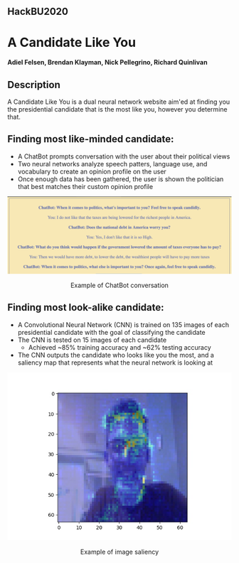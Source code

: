 ## HackBU2020 ##
# A Candidate Like You
#### Adiel Felsen, Brendan Klayman, Nick Pellegrino, Richard Quinlivan

## Description
A Candidate Like You is a dual neural network website aim'ed at finding you the presidential candidate that is the most like you, however you determine that.

## Finding most like-minded candidate:
 - A ChatBot prompts conversation with the user about their political views
 - Two neural networks analyze speech patters, language use, and vocabulary to create an opinion profile on the user
 - Once enough data has been gathered, the user is shown the politician that best matches their custom opinion profile

 ![Niko](./ReadmeImages/chatbot.png)
 <div style="text-align:center">
 Example of ChatBot conversation
 </div>


## Finding most look-alike candidate:
 - A Convolutional Neural Network (CNN) is trained on 135 images of each presidential candidate with the goal of classifying the candidate
 - The CNN is tested on 15 images of each candidate
 	- Achieved ~85% training accuracy and ~62% testing accuracy
 - The CNN outputs the candidate who looks like you the most, and a saliency map that represents what the neural network is looking at



![Niko](./face_detection/Results/saliency_Niko.jpg)
<div style="text-align:center">
Example of image saliency
</div>
